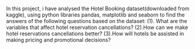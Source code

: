 In this project, i have analysed the Hotel Booking dataset(downloaded from kaggle), using python libraries pandas, matplotlib and seaborn to find the answers of the following questions based on the dataset:
(1). What are the variables that affect hotel reservation cancellations?
(2).How can we make hotel reservations cancellations better?
(3).How will hotels be assisted in making pricing and promotional decisions?
